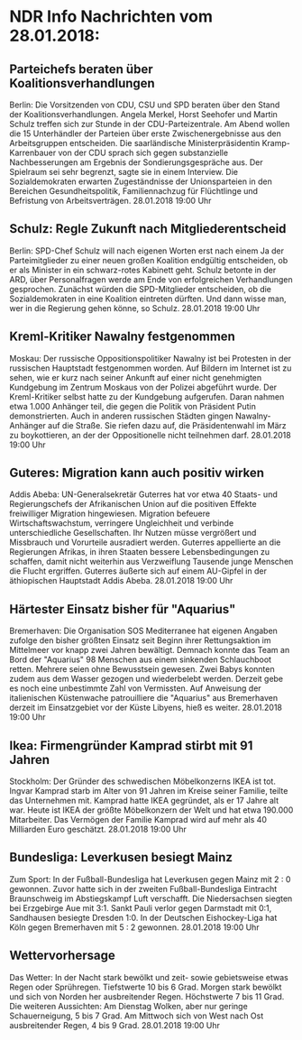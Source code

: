 # NDR Info Nachrichten vom 28.01.2018:


## Parteichefs beraten über Koalitionsverhandlungen
Berlin:	Die Vorsitzenden von CDU, CSU und SPD beraten über den Stand der Koalitionsverhandlungen. Angela Merkel, Horst Seehofer und Martin Schulz treffen sich zur Stunde in der CDU-Parteizentrale. Am Abend wollen die 15 Unterhändler der Parteien über erste Zwischenergebnisse aus den Arbeitsgruppen entscheiden. Die saarländische Ministerpräsidentin Kramp-Karrenbauer von der CDU sprach sich gegen substanzielle Nachbesserungen am Ergebnis der Sondierungsgespräche aus. Der Spielraum sei sehr begrenzt, sagte sie in einem Interview. Die Sozialdemokraten erwarten Zugeständnisse der Unionsparteien in den Bereichen Gesundheitspolitik, Familiennachzug für Flüchtlinge und Befristung von Arbeitsverträgen. 28.01.2018 19:00 Uhr 

## Schulz: Regle Zukunft nach Mitgliederentscheid
Berlin: SPD-Chef Schulz will nach eigenen Worten erst nach einem Ja der Parteimitglieder zu einer neuen großen Koalition endgültig entscheiden, ob er als Minister in ein schwarz-rotes Kabinett geht. Schulz betonte in der ARD, über Personalfragen werde am Ende von erfolgreichen Verhandlungen gesprochen. Zunächst würden die SPD-Mitglieder entscheiden, ob die Sozialdemokraten in eine Koalition eintreten dürften. Und dann wisse man, wer in die Regierung gehen könne, so Schulz. 28.01.2018 19:00 Uhr 

## Kreml-Kritiker Nawalny festgenommen
Moskau: Der russische Oppositionspolitiker Nawalny ist bei Protesten in der russischen Hauptstadt festgenommen worden. Auf Bildern im Internet ist zu sehen, wie er kurz nach seiner Ankunft auf einer nicht genehmigten Kundgebung im Zentrum Moskaus von der Polizei abgeführt wurde. Der Kreml-Kritiker selbst hatte zu der Kundgebung aufgerufen. Daran nahmen etwa 1.000 Anhänger teil, die gegen die Politik von Präsident Putin demonstrierten. Auch in anderen russischen Städten gingen Nawalny-Anhänger auf die Straße. Sie riefen dazu auf, die Präsidentenwahl im März zu boykottieren, an der der  Oppositionelle nicht teilnehmen darf. 28.01.2018 19:00 Uhr 

## Guteres: Migration kann auch positiv wirken
Addis Abeba: UN-Generalsekretär Guterres hat vor etwa 40 Staats- und Regierungschefs der Afrikanischen Union auf die positiven Effekte freiwilliger Migration hingewiesen. Migration befeuere Wirtschaftswachstum, verringere Ungleichheit und verbinde unterschiedliche Gesellschaften. Ihr Nutzen müsse vergrößert und Missbrauch und Vorurteile ausradiert werden. Guterres appellierte an die Regierungen Afrikas, in ihren Staaten bessere Lebensbedingungen zu schaffen, damit nicht weiterhin aus Verzweiflung Tausende junge Menschen die Flucht ergriffen. Guterres äußerte sich auf einem AU-Gipfel in der äthiopischen Hauptstadt Addis Abeba. 28.01.2018 19:00 Uhr 

## Härtester Einsatz bisher für "Aquarius"
Bremerhaven: Die Organisation SOS Mediterranee hat eigenen Angaben zufolge den bisher größten Einsatz seit Beginn ihrer Rettungsaktion im Mittelmeer vor knapp zwei Jahren bewältigt. Demnach konnte das Team an Bord der "Aquarius" 98 Menschen aus einem sinkenden Schlauchboot retten. Mehrere seien ohne Bewusstsein gewesen. Zwei Babys konnten zudem aus dem Wasser gezogen und wiederbelebt werden. Derzeit gebe es noch eine unbestimmte Zahl von Vermissten. Auf Anweisung der italienischen Küstenwache patrouilliere die "Aquarius" aus Bremerhaven derzeit im Einsatzgebiet vor der Küste Libyens, hieß es weiter. 28.01.2018 19:00 Uhr 

## Ikea: Firmengründer Kamprad stirbt mit 91 Jahren
Stockholm: Der Gründer des schwedischen Möbelkonzerns IKEA ist tot. Ingvar Kamprad starb im Alter von 91 Jahren im Kreise seiner Familie, teilte das Unternehmen mit. Kamprad hatte IKEA gegründet, als er 17 Jahre alt war. Heute ist IKEA der größte Möbelkonzern der Welt und hat etwa 190.000 Mitarbeiter. Das Vermögen der Familie Kamprad wird auf mehr als 40 Milliarden Euro geschätzt. 28.01.2018 19:00 Uhr 

## Bundesliga: Leverkusen besiegt Mainz
Zum Sport: In der Fußball-Bundesliga hat Leverkusen gegen Mainz mit 2 : 0 gewonnen. Zuvor hatte sich in der zweiten Fußball-Bundesliga Eintracht Braunschweig im Abstiegskampf Luft verschafft. Die Niedersachsen siegten bei Erzgebirge Aue mit 3:1. Sankt Pauli verlor gegen Darmstadt mit 0:1, Sandhausen besiegte Dresden 1:0. In der Deutschen Eishockey-Liga hat Köln gegen Bremerhaven mit 5 : 2 gewonnen. 28.01.2018 19:00 Uhr 

## Wettervorhersage
Das Wetter: In der Nacht stark bewölkt und zeit- sowie gebietsweise etwas Regen oder Sprühregen. Tiefstwerte 10 bis 6 Grad. Morgen stark bewölkt und sich von Norden her ausbreitender Regen. Höchstwerte 7 bis 11 Grad. Die weiteren Aussichten: Am Dienstag Wolken, aber nur geringe Schauerneigung, 5 bis 7 Grad. Am Mittwoch sich von West nach Ost ausbreitender Regen, 4 bis 9 Grad. 28.01.2018 19:00 Uhr 
